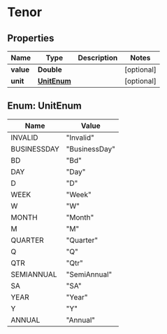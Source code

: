 

# Tenor

## Properties

Name | Type | Description | Notes
------------ | ------------- | ------------- | -------------
**value** | **Double** |  |  [optional]
**unit** | [**UnitEnum**](#UnitEnum) |  |  [optional]



## Enum: UnitEnum

Name | Value
---- | -----
INVALID | &quot;Invalid&quot;
BUSINESSDAY | &quot;BusinessDay&quot;
BD | &quot;Bd&quot;
DAY | &quot;Day&quot;
D | &quot;D&quot;
WEEK | &quot;Week&quot;
W | &quot;W&quot;
MONTH | &quot;Month&quot;
M | &quot;M&quot;
QUARTER | &quot;Quarter&quot;
Q | &quot;Q&quot;
QTR | &quot;Qtr&quot;
SEMIANNUAL | &quot;SemiAnnual&quot;
SA | &quot;SA&quot;
YEAR | &quot;Year&quot;
Y | &quot;Y&quot;
ANNUAL | &quot;Annual&quot;



